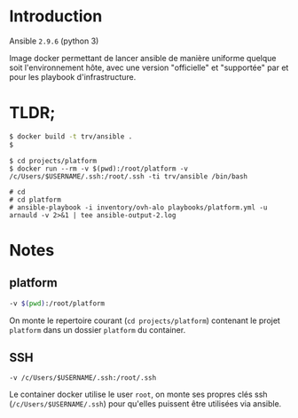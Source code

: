 # Introduction

Ansible `2.9.6`  (python 3)

Image docker permettant de lancer ansible de manière uniforme quelque soit l'environnement hôte,
avec une version "officielle" et "supportée" par et pour les playbook d'infrastructure.

# TLDR;

```bash
$ docker build -t trv/ansible .
$ 
```

```
$ cd projects/platform
$ docker run --rm -v $(pwd):/root/platform -v /c/Users/$USERNAME/.ssh:/root/.ssh -ti trv/ansible /bin/bash
```

```
# cd 
# cd platform
# ansible-playbook -i inventory/ovh-alo playbooks/platform.yml -u arnauld -v 2>&1 | tee ansible-output-2.log
```

# Notes

## platform

```bash
-v $(pwd):/root/platform
```

On monte le repertoire courant (`cd projects/platform`) contenant le projet `platform` dans un dossier `platform` du container.

## SSH

```
-v /c/Users/$USERNAME/.ssh:/root/.ssh
```

Le container docker utilise le user `root`, on monte ses propres clés ssh (`/c/Users/$USERNAME/.ssh`) pour qu'elles puissent être utilisées via ansible.